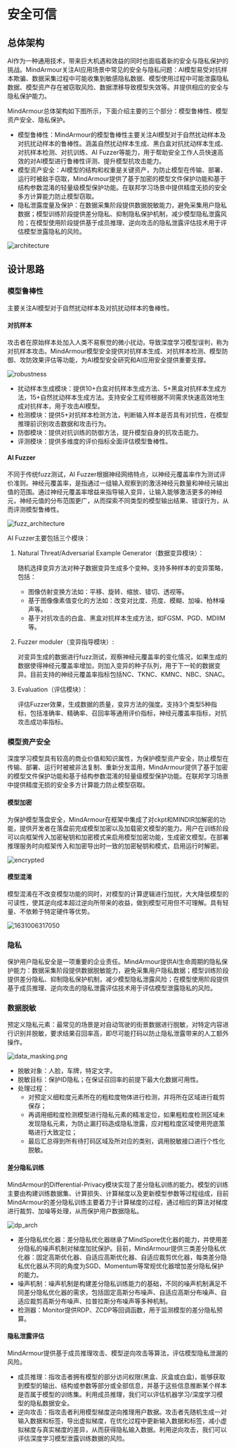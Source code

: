 # 安全可信

## 总体架构

AI作为一种通用技术，带来巨大机遇和效益的同时也面临着新的安全与隐私保护的挑战。MindArmour关注AI应用场景中常见的安全与隐私问题：AI模型易受对抗样本欺骗、数据采集过程中可能收集到敏感隐私数据、模型使用过程中可能泄露隐私数据、模型资产存在被窃取风险、数据漂移导致模型失效等。并提供相应的安全与隐私保护能力。

MindArmour总体架构如下图所示，下面介绍主要的三个部分：模型鲁棒性、模型资产安全、隐私保护。

- 模型鲁棒性：MindArmour的模型鲁棒性主要关注AI模型对于自然扰动样本及对抗扰动样本的鲁棒性。涵盖自然扰动样本生成、黑白盒对抗扰动样本生成、对抗样本检测、对抗训练、AI Fuzzer等能力，用于帮助安全工作人员快速高效的对AI模型进行鲁棒性评测、提升模型抗攻击能力。
- 模型资产安全：AI模型的结构和权重是关键资产，为防止模型在传输、部署、运行时被敌手窃取，MindArmour提供了基于加密的模型文件保护功能和基于结构参数混淆的轻量级模型保护功能。在联邦学习场景中提供精度无损的安全多方计算能力防止模型窃取。
- 隐私泄露度量及保护：在数据采集阶段提供数据脱敏能力，避免采集用户隐私数据；模型训练阶段提供差分隐私、抑制隐私保护机制，减少模型隐私泄露风险；在模型使用阶段提供基于成员推理、逆向攻击的隐私泄露评估技术用于评估模型泄露隐私的风险。

![architecture](./images/ma_arch.png)

## 设计思路

### 模型鲁棒性

主要关注AI模型对于自然扰动样本及对抗扰动样本的鲁棒性。

#### 对抗样本

攻击者在原始样本处加入人类不易察觉的微小扰动，导致深度学习模型误判，称为对抗样本攻击。MindArmour模型安全提供对抗样本生成、对抗样本检测、模型防御、攻防效果评估等功能，为AI模型安全研究和AI应用安全提供重要支撑。

![robustness](./images/robustness.png)

- 扰动样本生成模块：提供10+白盒对抗样本生成方法、5+黑盒对抗样本生成方法，15+自然扰动样本生成方法。支持安全工程师根据不同需求快速高效地生成对抗样本，用于攻击AI模型。
- 检测模块：提供5+对抗样本检测方法，判断输入样本是否具有对抗性，在模型推理前识别攻击数据和攻击行为。
- 防御模块：提供对抗训练的防御方法，提升模型自身的抗攻击能力。
- 评测模块：提供多维度的评价指标全面评估模型鲁棒性。

#### AI Fuzzer

不同于传统fuzz测试，AI Fuzzer根据神经网络特点，以神经元覆盖率作为测试评价准则。神经元覆盖率，是指通过一组输入观察到的激活神经元数量和神经元输出值的范围。通过神经元覆盖率增益来指导输入变异，让输入能够激活更多的神经元，神经元值的分布范围更广，从而探索不同类型的模型输出结果、错误行为，从而评测模型鲁棒性。

![fuzz_architecture](https://www.mindspore.cn/mindarmour/docs/zh-CN/master/_images/fuzz_architecture.png)

AI Fuzzer主要包括三个模块：

1. Natural Threat/Adversarial Example Generator（数据变异模块）：

    随机选择变异方法对种子数据变异生成多个变种。支持多种样本的变异策略， 包括：

    - 图像仿射变换方法如：平移、旋转、缩放、错切、透视等。
    - 基于图像像素值变化的方法如：改变对比度、亮度、模糊、加噪、柏林噪声等。
    - 基于对抗攻击的白盒、黑盒对抗样本生成方法，如FGSM、PGD、MDIIM等。

2. Fuzzer moduler（变异指导模块）:

   对变异生成的数据进行fuzz测试，观察神经元覆盖率的变化情况，如果生成的数据使得神经元覆盖率增加，则加入变异的种子队列，用于下一轮的数据变异。目前支持的神经元覆盖率指标包括NC、TKNC、KMNC、NBC、SNAC。

3. Evaluation（评估模块）：

   评估Fuzzer效果，生成数据的质量，变异方法的强度。支持3个类型5种指标，包括准确率、精确率、召回率等通用评价指标，神经元覆盖率指标，对抗攻击成功率指标。

### 模型资产安全

深度学习模型具有较高的商业价值和知识属性，为保护模型资产安全，防止模型在传输、部署、运行时被被非法复制、重新分发滥用，MindArmour提供了基于加密的模型文件保护功能和基于结构参数混淆的轻量级模型保护功能。在联邦学习场景中提供精度无损的安全多方计算能力防止模型窃取。

#### 模型加密

为保护模型落盘安全，MindArmour在框架中集成了对ckpt和MINDIR加解密的功能，提供开发者在落盘前完成模型加密以及加载密文模型的能力。用户在训练阶段可以向框架传入加密秘钥和加密模式来启用模型加密功能，生成密文模型。在部署推理服务时向框架传入和加密导出时一致的加密秘钥和模式，启用运行时解密。

![encrypted](./images/encrypted.png)

#### 模型混淆

模型混淆在不改变模型功能的同时，对模型的计算逻辑进行加扰，大大降低模型的可读性，使其逆向成本超过逆向所带来的收益，做到模型可用但不可理解。具有轻量、不依赖于特定硬件等优势。

![1631006317050](./images/confuse.png)

### 隐私

保护用户隐私安全是一项重要的企业责任。MindArmour提供AI生命周期的隐私保护能力：数据采集阶段提供数据脱敏能力，避免采集用户隐私数据；模型训练阶段提供差分隐私、抑制隐私保护机制，减少模型隐私泄露风险；在模型使用阶段提供基于成员推理、逆向攻击的隐私泄露评估技术用于评估模型泄露隐私的风险。

### 数据脱敏

预定义隐私元素：最常见的场景是对自动驾驶的街景数据进行脱敏，对特定内容进行识别并脱敏，要求结果召回率高，即尽可能打码以防止隐私泄露带来的人工额外操作。

![data_masking.png](./images/data_masking.png)

- 脱敏对象：人脸，车牌，特定文字。
- 脱敏目标：保护ID隐私；在保证召回率的前提下最大化数据可用性。
- 处理过程：
    - 对预定义细粒度元素所在的粗粒度物体进行检测，并将所在区域进行裁剪保存；
    - 再调用细粒度检测模型进行隐私元素的精准定位，如果粗粒度检测区域未发现隐私元素，为防止漏打码造成隐私泄露，应对粗粒度区域使用兜底策略进行大致定位；
    - 最后汇总得到所有待打码区域及所对应的类别，调用脱敏接口进行个性化脱敏。

#### 差分隐私训练

MindArmour的Differential-Privacy模块实现了差分隐私训练的能力。模型的训练主要由构建训练数据集、计算损失、计算梯度以及更新模型参数等过程组成，目前MindArmour的差分隐私训练主要着力于计算梯度的过程，通过相应的算法对梯度进行裁剪、加噪等处理，从而保护用户数据隐私。

![dp_arch](https://www.mindspore.cn/mindarmour/docs/zh-CN/master/_images/dp_arch.png)

- 差分隐私优化器：差分隐私优化器继承了MindSpore优化器的能力，并使用差分隐私的噪声机制对梯度加扰保护。目前，MindArmour提供三类差分隐私优化器：固定高斯优化器、自适应高斯优化器、自适应裁剪优化器，每类差分隐私优化器从不同的角度为SGD、Momentum等常规优化器增加差分隐私保护的能力。
- 噪声机制：噪声机制是构建差分隐私训练能力的基础，不同的噪声机制满足不同差分隐私优化器的需求，包括固定高斯分布噪声、自适应高斯分布噪声、自适应裁剪高斯分布噪声、拉普拉斯分布噪声等多种机制。
- 检测器：Monitor提供RDP、ZCDP等回调函数，用于监测模型的差分隐私预算。

#### 隐私泄露评估

MindArmour提供基于成员推理攻击、模型逆向攻击等算法，评估模型隐私泄漏的风险。

- 成员推理：指攻击者拥有模型的部分访问权限(黑盒、灰盒或白盒)，能够获取到模型的输出、结构或参数等部分或全部信息，并基于这些信息推断某个样本是否属于模型的训练集。利用成员推理，我们可以评估机器学习/深度学习模型的隐私数据安全。
- 逆向攻击：指攻击者利用模型梯度逆向推理用户数据。攻击者先随机生成一对输入数据和标签，导出虚拟梯度，在优化过程中更新输入数据和标签，减小虚拟梯度与真实梯度的差异，从而获得隐私输入数据。利用逆向攻击，我们可以评估深度学习模型泄露训练数据的风险。